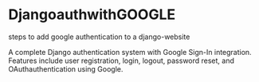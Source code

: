 # DjangoauthwithGOOGLE
steps to add google authentication to a django-website

A complete Django authentication system with Google Sign-In integration. 
Features include user registration, login, logout, password reset, and 
OAuthauthentication using Google. 
